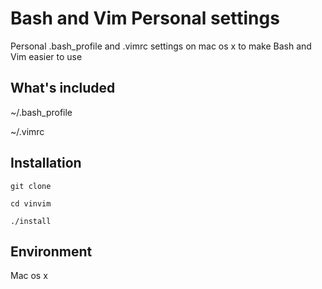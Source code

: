 # Bash and Vim Personal settings

Personal .bash_profile and .vimrc settings on mac os x to make Bash and Vim easier to use

## What's included

~/.bash_profile

~/.vimrc

## Installation

    git clone 
    
    cd vinvim

    ./install

## Environment

Mac os x


